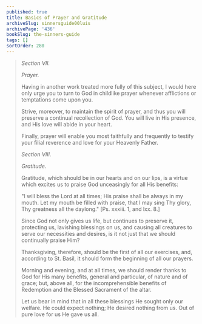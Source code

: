 ```yaml
---
published: true
title: Basics of Prayer and Gratitude
archiveSlug: sinnersguide00luis
archivePage: '436'
bookSlug: the-sinners-guide
tags: []
sortOrder: 280
---
```


> *Section VII.*
> 
> *Prayer.*
> 
> Having in another work treated more fully of this subject, I would here only urge you to turn to God in childlike prayer whenever afflictions or temptations come upon you.
> 
> Strive, moreover, to maintain the spirit of prayer, and thus you will preserve a continual recollection of God. You will live in His presence, and His love will abide in your heart.
> 
> Finally, prayer will enable you most faithfully and frequently to testify your filial reverence and love for your Heavenly Father.
> 
> *Section VIII.*
> 
> *Gratitude.*
> 
> Gratitude, which should be in our hearts and on our lips, is a virtue which excites us to praise God unceasingly for all His benefits:
> 
> "I will bless the Lord at all times; His praise shall be always in my mouth. Let my mouth be filled with praise, that I may sing Thy glory, Thy greatness all the daylong." [Ps. xxxiii. 1, and lxx. 8.]
> 
> Since God not only gives us life, but continues to preserve it, protecting us, lavishing blessings on us, and causing all creatures to serve our necessities and desires, is it not just that we should continually praise Him?
> 
> Thanksgiving, therefore, should be the first of all our exercises, and, according to St. Basil, it should form the beginning of all our prayers.
> 
> Morning and evening, and at all times, we should render thanks to God for His many benefits, general and particular, of nature and of grace; but, above all, for the incomprehensible benefits of Redemption and the Blessed Sacrament of the altar.
> 
> Let us bear in mind that in all these blessings He sought only our welfare. He could expect nothing; He desired nothing from us. Out of pure love for us He gave us all.

